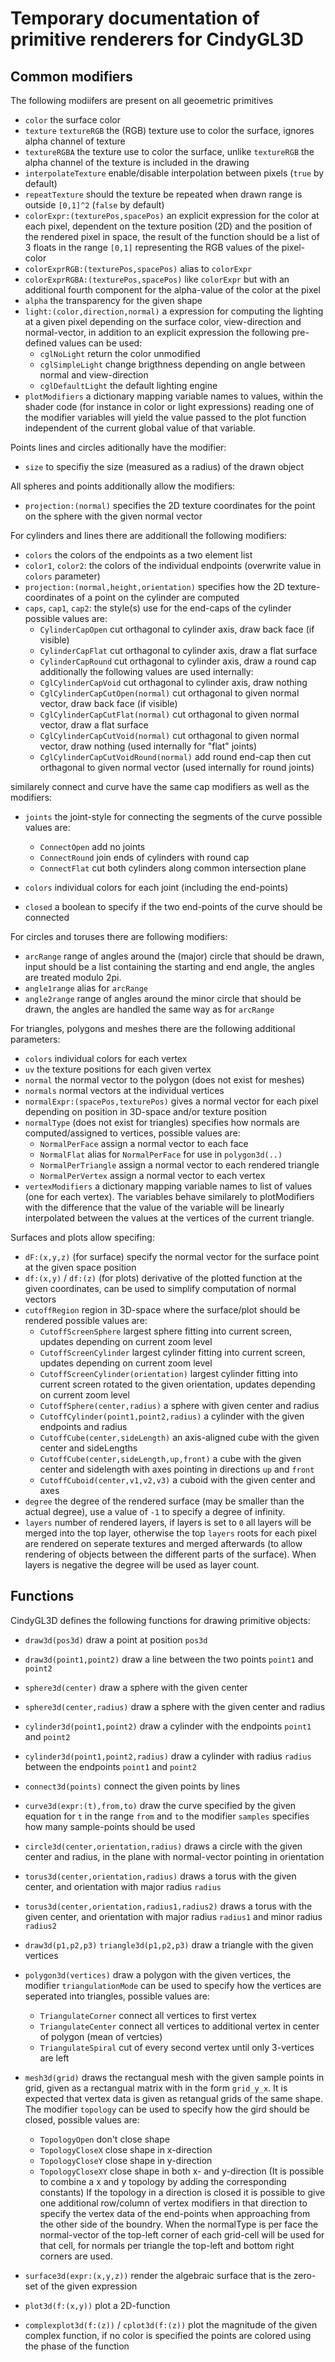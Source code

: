 # Temporary documentation of primitive renderers for CindyGL3D

## Common modifiers

The following modiifers are present on all geoemetric primitives
* `color` the surface color <!-- TODO? list pre-defined colors-->
* `texture` `textureRGB` the (RGB) texture use to color the surface, ignores alpha channel of texture
* `textureRGBA` the texture use to color the surface, unlike `textureRGB` the alpha channel of the texture is included in the drawing
* `interpolateTexture` enable/disable interpolation between pixels (`true` by default)
* `repeatTexture` should the texture be repeated when drawn range is outside `[0,1]^2` (`false` by default)
* `colorExpr:(texturePos,spacePos)` an explicit expression for the color at each pixel, dependent on the texture position (2D) and the position of the rendered pixel in space, the result of the function should be a list of 3 floats in the range `[0,1]` representing the RGB values of the pixel-color
* `colorExprRGB:(texturePos,spacePos)` alias to `colorExpr`
* `colorExprRGBA:(texturePos,spacePos)` like `colorExpr` but with an additional fourth component for the alpha-value of the color at the pixel
* `alpha` the transparency for the given shape
* `light:(color,direction,normal)` a expression for computing the lighting at a given pixel depending on the surface color, view-direction and normal-vector, in addition to an explicit expression the following pre-defined values can be used:
  - `cglNoLight` return the color unmodified
  - `cglSimpleLight` change brigthness depending on angle between normal and view-direction
  - `cglDefaultLight` the default lighting engine <!--TODO? short descritption -->
* `plotModifiers` a dictionary mapping variable names to values, within the shader code (for instance in color or light expressions) reading one of the modifier variables will yield the value passed to the plot function independent of the current global value of that variable.
<!-- TODO plot modifiers can be modified using cglUpdate(objId,modiifers), TODO? write wrapper function -->

Points lines and circles aditionally have the modifier:
* `size` to specifiy the size (measured as a radius) of the drawn object

All spheres and points additionally allow the modifiers:

* `projection:(normal)` specifies the 2D texture coordinates for the point on the sphere with the given normal vector

For cylinders and lines there are additionall the following modifiers:

* `colors` the colors of the endpoints as a two element list
* `color1`, `color2`: the colors of the individual endpoints (overwrite value in `colors` parameter)
* `projection:(normal,height,orientation)` specifies how the 2D texture-coordinates of a point on the cylinder are computed
* `caps`, `cap1`, `cap2`: the style(s) use for the end-caps of the cylinder possible values are:
    - `CylinderCapOpen` cut orthagonal to cylinder axis, draw back face (if visible)
    - `CylinderCapFlat` cut orthagonal to cylinder axis, draw a flat surface
    - `CylinderCapRound` cut orthagonal to cylinder axis, draw a round cap
    additionally the following values are used internally:
    - `CglCylinderCapVoid` cut orthagonal to cylinder axis, draw nothing
    - `CglCylinderCapCutOpen(normal)` cut orthagonal to given normal vector, draw back face (if visible)
    - `CglCylinderCapCutFlat(normal)` cut orthagonal to given normal vector, draw a flat surface
    - `CglCylinderCapCutVoid(normal)` cut orthagonal to given normal vector, draw nothing (used internally for "flat" joints)
    - `CglCylinderCapCutVoidRound(normal)` add round end-cap then cut orthagonal to given normal vector (used internally for round joints)

similarely connect and curve have the same cap modifiers as well as the modifiers:

<!-- TODO is curve the right word here -->
* `joints` the joint-style for connecting the segments of the curve possible values are:
  - `ConnectOpen` add no joints
  - `ConnectRound` join ends of cylinders with round cap
  - `ConnectFlat` cut both cylinders along common intersection plane

* `colors` individual colors for each joint (including the end-points)
* `closed` a boolean to specify if the two end-points of the curve should be connected

For circles and toruses there are following modifiers:
* `arcRange` range of angles around the (major) circle that should be drawn, input should be a list containing the starting and end angle, the angles are treated modulo 2pi.
* `angle1range` alias for `arcRange`
* `angle2range` range of angles around the minor circle that should be drawn, the angles are handled the same way as for `arcRange`

For triangles, polygons and meshes there are the following additional parameters:

* `colors` individual colors for each vertex
* `uv` the texture positions for each given vertex
* `normal` the normal vector to the polygon (does not exist for meshes)
* `normals` normal vectors at the individual vertices
* `normalExpr:(spacePos,texturePos)` gives a normal vector for each pixel depending on position in 3D-space and/or texture position
* `normalType` (does not exist for triangles) specifies how normals are computed/assigned to vertices, possible values are:
  - `NormalPerFace` assign a normal vector to each face
  - `NormalFlat` alias for `NormalPerFace` for use in `polygon3d(..)`
  - `NormalPerTriangle` assign a normal vector to each rendered triangle
  - `NormalPerVertex` assign a normal vector to each vertex
* `vertexModifiers` a dictionary mapping variable names to list of values (one for each vertex). The variables behave similarely to plotModifiers with the difference that the value of the variable will be linearly interpolated between the values at the vertices of the current triangle.

Surfaces and plots allow specifing:
<!-- uv:?  a way to map surface to 2D coordinates -->
* `dF:(x,y,z)` (for surface) specify the normal vector for the surface point at the given space position
* `df:(x,y)` /  `df:(z)` (for plots) derivative of the plotted function at the given coordinates, can be used to simplify computation of normal vectors
* `cutoffRegion` region in 3D-space where the surface/plot should be rendered possible values are:
  - `CutoffScreenSphere` largest sphere fitting into current screen, updates depending on current zoom level
  - `CutoffScreenCylinder` largest cylinder fitting into current screen, updates depending on current zoom level
  - `CutoffScreenCylinder(orientation)` largest cylinder fitting into current screen rotated to the given orientation, updates depending on current zoom level
  - `CutoffSphere(center,radius)` a sphere with given center and radius
  - `CutoffCylinder(point1,point2,radius)` a cylinder with the given endpoints and radius
  - `CutoffCube(center,sideLength)` an axis-aligned cube with the given center and sideLengths
  - `CutoffCube(center,sideLength,up,front)` a cube with the given center and sidelength with axes pointing in directions `up` and `front`
  - `CutoffCuboid(center,v1,v2,v3)` a cuboid with the given center and axes
* `degree` the degree of the rendered surface (may be smaller than the actual degree), use a value of `-1` to specify a degree of infinity.
* `layers` number of rendered layers, if layers is set to `0` all layers will be merged into the top layer, otherwise the top `layers` roots for each pixel are rendered on seperate textures and merged afterwards (to allow rendering of objects between the different parts of the surface). When layers is negative the degree will be used as layer count.

## Functions

CindyGL3D defines the following functions for drawing primitive objects:

* `draw3d(pos3d)` draw a point at position `pos3d`
* `draw3d(point1,point2)` draw a line between the two points `point1` and `point2`
* `sphere3d(center)` draw a sphere with the given center
* `sphere3d(center,radius)` draw a sphere with the given center and radius
* `cylinder3d(point1,point2)` draw a cylinder with the endpoints `point1` and `point2`
* `cylinder3d(point1,point2,radius)` draw a cylinder with radius `radius` between the endpoints `point1` and `point2` 
* `connect3d(points)` connect the given points by lines
* `curve3d(expr:(t),from,to)` draw the curve specified by the given equation for `t` in the range `from` and `to`
    the modifier `samples` specifies how many sample-points should be used
* `circle3d(center,orientation,radius)` draws a circle with the given center and radius, in the plane with normal-vector pointing in orientation
* `torus3d(center,orientation,radius)` draws a torus with the given center, and orientation with major radius `radius`
* `torus3d(center,orientation,radius1,radius2)` draws a torus with the given center, and orientation with major radius `radius1` and minor radius `radius2`

* `draw3d(p1,p2,p3)` `triangle3d(p1,p2,p3)` draw a triangle with the given vertices
* `polygon3d(vertices)` draw a polygon with the given vertices, the modifier `triangulationMode` can be used to specify how the vertices are seperated into triangles, possible values are:
  - `TriangulateCorner` connect all vertices to first vertex
  - `TriangulateCenter` connect all vertices to additional vertex in center of polygon (mean of vertcies)
  - `TriangulateSpiral` cut of every second vertex until only 3-vertices are left

* `mesh3d(grid)` draws the rectangual mesh with the given sample points in grid, given as a rectangual matrix with in the form `grid_y_x`. It is expected that vertex data is given as retangual grids of the same shape. The modifier `topology` can be used to specify how the gird should be closed, possible values are:
  - `TopologyOpen` don't close shape
  - `TopologyCloseX` close shape in x-direction
  - `TopologyCloseY` close shape in y-direction
  - `TopologyCloseXY` close shape in both x- and y-direction (It is possible to combine a x and y topology by adding the corresponding constants)
If the topology in a direction is closed it is possible to give one additional row/column of vertex modifiers in that direction to specify the vertex data of the end-points when approaching from the other side of the boundry.
When the normalType is per face the normal-vector of the top-left corner of each grid-cell will be used for that cell,
for normals per triangle the top-left and bottom right corners are used. <!--TODO formulation-->

* `surface3d(expr:(x,y,z))` render the algebraic surface that is the zero-set of the given expression
* `plot3d(f:(x,y))` plot a 2D-function
* `complexplot3d(f:(z))` / `cplot3d(f:(z))` plot the magnitude of the given complex function, if no color is specified the points are colored using the phase of the function
